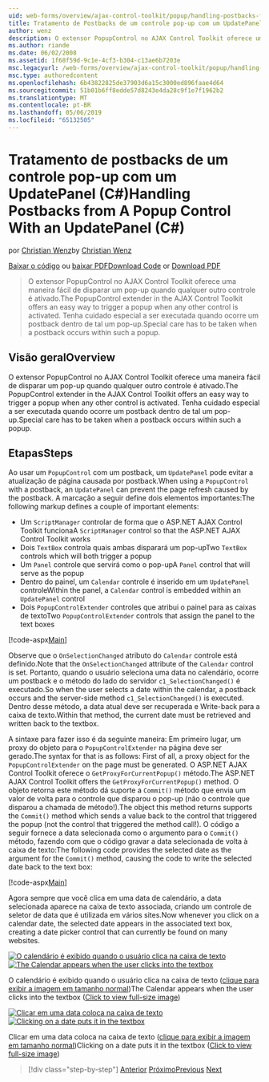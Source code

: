 ```yaml
---
uid: web-forms/overview/ajax-control-toolkit/popup/handling-postbacks-from-a-popup-control-with-an-updatepanel-cs
title: Tratamento de Postbacks de um controle pop-up com um UpdatePanel (c#) | Microsoft Docs
author: wenz
description: O extensor PopupControl no AJAX Control Toolkit oferece uma maneira fácil de disparar um pop-up quando qualquer outro controle é ativado. Tenha cuidado especial a ser executada...
ms.author: riande
ms.date: 06/02/2008
ms.assetid: 1f68f59d-9c1e-4cf3-b304-c13ae6b7203e
msc.legacyurl: /web-forms/overview/ajax-control-toolkit/popup/handling-postbacks-from-a-popup-control-with-an-updatepanel-cs
msc.type: authoredcontent
ms.openlocfilehash: 6b43822825de37903d6a15c3000ed896faae4d64
ms.sourcegitcommit: 51b01b6ff8edde57d8243e4da28c9f1e7f1962b2
ms.translationtype: MT
ms.contentlocale: pt-BR
ms.lasthandoff: 05/06/2019
ms.locfileid: "65132505"
---
```

# <a name="handling-postbacks-from-a-popup-control-with-an-updatepanel-c"></a><span data-ttu-id="0a2a5-104">Tratamento de postbacks de um controle pop-up com um UpdatePanel (C#)</span><span class="sxs-lookup"><span data-stu-id="0a2a5-104">Handling Postbacks from A Popup Control With an UpdatePanel (C#)</span></span>

<span data-ttu-id="0a2a5-105">por [Christian Wenz](https://github.com/wenz)</span><span class="sxs-lookup"><span data-stu-id="0a2a5-105">by [Christian Wenz](https://github.com/wenz)</span></span>

<span data-ttu-id="0a2a5-106">[Baixar o código](http://download.microsoft.com/download/9/3/f/93f8daea-bebd-4821-833b-95205389c7d0/PopupControl2.cs.zip) ou [baixar PDF](http://download.microsoft.com/download/2/d/c/2dc10e34-6983-41d4-9c08-f78f5387d32b/popupcontrol2CS.pdf)</span><span class="sxs-lookup"><span data-stu-id="0a2a5-106">[Download Code](http://download.microsoft.com/download/9/3/f/93f8daea-bebd-4821-833b-95205389c7d0/PopupControl2.cs.zip) or [Download PDF](http://download.microsoft.com/download/2/d/c/2dc10e34-6983-41d4-9c08-f78f5387d32b/popupcontrol2CS.pdf)</span></span>

> <span data-ttu-id="0a2a5-107">O extensor PopupControl no AJAX Control Toolkit oferece uma maneira fácil de disparar um pop-up quando qualquer outro controle é ativado.</span><span class="sxs-lookup"><span data-stu-id="0a2a5-107">The PopupControl extender in the AJAX Control Toolkit offers an easy way to trigger a popup when any other control is activated.</span></span> <span data-ttu-id="0a2a5-108">Tenha cuidado especial a ser executada quando ocorre um postback dentro de tal um pop-up.</span><span class="sxs-lookup"><span data-stu-id="0a2a5-108">Special care has to be taken when a postback occurs within such a popup.</span></span>

## <a name="overview"></a><span data-ttu-id="0a2a5-109">Visão geral</span><span class="sxs-lookup"><span data-stu-id="0a2a5-109">Overview</span></span>

<span data-ttu-id="0a2a5-110">O extensor PopupControl no AJAX Control Toolkit oferece uma maneira fácil de disparar um pop-up quando qualquer outro controle é ativado.</span><span class="sxs-lookup"><span data-stu-id="0a2a5-110">The PopupControl extender in the AJAX Control Toolkit offers an easy way to trigger a popup when any other control is activated.</span></span> <span data-ttu-id="0a2a5-111">Tenha cuidado especial a ser executada quando ocorre um postback dentro de tal um pop-up.</span><span class="sxs-lookup"><span data-stu-id="0a2a5-111">Special care has to be taken when a postback occurs within such a popup.</span></span>

## <a name="steps"></a><span data-ttu-id="0a2a5-112">Etapas</span><span class="sxs-lookup"><span data-stu-id="0a2a5-112">Steps</span></span>

<span data-ttu-id="0a2a5-113">Ao usar um `PopupControl` com um postback, um `UpdatePanel` pode evitar a atualização de página causada por postback.</span><span class="sxs-lookup"><span data-stu-id="0a2a5-113">When using a `PopupControl` with a postback, an `UpdatePanel` can prevent the page refresh caused by the postback.</span></span> <span data-ttu-id="0a2a5-114">A marcação a seguir define dois elementos importantes:</span><span class="sxs-lookup"><span data-stu-id="0a2a5-114">The following markup defines a couple of important elements:</span></span>

- <span data-ttu-id="0a2a5-115">Um `ScriptManager` controlar de forma que o ASP.NET AJAX Control Toolkit funciona</span><span class="sxs-lookup"><span data-stu-id="0a2a5-115">A `ScriptManager` control so that the ASP.NET AJAX Control Toolkit works</span></span>
- <span data-ttu-id="0a2a5-116">Dois `TextBox` controla quais ambas disparará um pop-up</span><span class="sxs-lookup"><span data-stu-id="0a2a5-116">Two `TextBox` controls which will both trigger a popup</span></span>
- <span data-ttu-id="0a2a5-117">Um `Panel` controle que servirá como o pop-up</span><span class="sxs-lookup"><span data-stu-id="0a2a5-117">A `Panel` control that will serve as the popup</span></span>
- <span data-ttu-id="0a2a5-118">Dentro do painel, um `Calendar` controle é inserido em um `UpdatePanel` controle</span><span class="sxs-lookup"><span data-stu-id="0a2a5-118">Within the panel, a `Calendar` control is embedded within an `UpdatePanel` control</span></span>
- <span data-ttu-id="0a2a5-119">Dois `PopupControlExtender` controles que atribui o painel para as caixas de texto</span><span class="sxs-lookup"><span data-stu-id="0a2a5-119">Two `PopupControlExtender` controls that assign the panel to the text boxes</span></span>

[!code-aspx[Main](handling-postbacks-from-a-popup-control-with-an-updatepanel-cs/samples/sample1.aspx)]

<span data-ttu-id="0a2a5-120">Observe que o `OnSelectionChanged` atributo do `Calendar` controle está definido.</span><span class="sxs-lookup"><span data-stu-id="0a2a5-120">Note that the `OnSelectionChanged` attribute of the `Calendar` control is set.</span></span> <span data-ttu-id="0a2a5-121">Portanto, quando o usuário seleciona uma data no calendário, ocorre um postback e o método do lado do servidor `c1_SelectionChanged()` é executado.</span><span class="sxs-lookup"><span data-stu-id="0a2a5-121">So when the user selects a date within the calendar, a postback occurs and the server-side method `c1_SelectionChanged()` is executed.</span></span> <span data-ttu-id="0a2a5-122">Dentro desse método, a data atual deve ser recuperada e Write-back para a caixa de texto.</span><span class="sxs-lookup"><span data-stu-id="0a2a5-122">Within that method, the current date must be retrieved and written back to the textbox.</span></span>

<span data-ttu-id="0a2a5-123">A sintaxe para fazer isso é da seguinte maneira: Em primeiro lugar, um proxy do objeto para o `PopupControlExtender` na página deve ser gerado.</span><span class="sxs-lookup"><span data-stu-id="0a2a5-123">The syntax for that is as follows: First of all, a proxy object for the `PopupControlExtender` on the page must be generated.</span></span> <span data-ttu-id="0a2a5-124">O ASP.NET AJAX Control Toolkit oferece o `GetProxyForCurrentPopup()` método.</span><span class="sxs-lookup"><span data-stu-id="0a2a5-124">The ASP.NET AJAX Control Toolkit offers the `GetProxyForCurrentPopup()` method.</span></span> <span data-ttu-id="0a2a5-125">O objeto retorna este método dá suporte a `Commit()` método que envia um valor de volta para o controle que disparou o pop-up (não o controle que disparou a chamada de método!).</span><span class="sxs-lookup"><span data-stu-id="0a2a5-125">The object this method returns supports the `Commit()` method which sends a value back to the control that triggered the popup (not the control that triggered the method call!).</span></span> <span data-ttu-id="0a2a5-126">O código a seguir fornece a data selecionada como o argumento para o `Commit()` método, fazendo com que o código gravar a data selecionada de volta à caixa de texto:</span><span class="sxs-lookup"><span data-stu-id="0a2a5-126">The following code provides the selected date as the argument for the `Commit()` method, causing the code to write the selected date back to the text box:</span></span>

[!code-aspx[Main](handling-postbacks-from-a-popup-control-with-an-updatepanel-cs/samples/sample2.aspx)]

<span data-ttu-id="0a2a5-127">Agora sempre que você clica em uma data de calendário, a data selecionada aparece na caixa de texto associada, criando um controle de seletor de data que é utilizada em vários sites.</span><span class="sxs-lookup"><span data-stu-id="0a2a5-127">Now whenever you click on a calendar date, the selected date appears in the associated text box, creating a date picker control that can currently be found on many websites.</span></span>

<span data-ttu-id="0a2a5-128">[![O calendário é exibido quando o usuário clica na caixa de texto](handling-postbacks-from-a-popup-control-with-an-updatepanel-cs/_static/image2.png)](handling-postbacks-from-a-popup-control-with-an-updatepanel-cs/_static/image1.png)</span><span class="sxs-lookup"><span data-stu-id="0a2a5-128">[![The Calendar appears when the user clicks into the textbox](handling-postbacks-from-a-popup-control-with-an-updatepanel-cs/_static/image2.png)](handling-postbacks-from-a-popup-control-with-an-updatepanel-cs/_static/image1.png)</span></span>

<span data-ttu-id="0a2a5-129">O calendário é exibido quando o usuário clica na caixa de texto ([clique para exibir a imagem em tamanho normal](handling-postbacks-from-a-popup-control-with-an-updatepanel-cs/_static/image3.png))</span><span class="sxs-lookup"><span data-stu-id="0a2a5-129">The Calendar appears when the user clicks into the textbox ([Click to view full-size image](handling-postbacks-from-a-popup-control-with-an-updatepanel-cs/_static/image3.png))</span></span>

<span data-ttu-id="0a2a5-130">[![Clicar em uma data coloca na caixa de texto](handling-postbacks-from-a-popup-control-with-an-updatepanel-cs/_static/image5.png)](handling-postbacks-from-a-popup-control-with-an-updatepanel-cs/_static/image4.png)</span><span class="sxs-lookup"><span data-stu-id="0a2a5-130">[![Clicking on a date puts it in the textbox](handling-postbacks-from-a-popup-control-with-an-updatepanel-cs/_static/image5.png)](handling-postbacks-from-a-popup-control-with-an-updatepanel-cs/_static/image4.png)</span></span>

<span data-ttu-id="0a2a5-131">Clicar em uma data coloca na caixa de texto ([clique para exibir a imagem em tamanho normal](handling-postbacks-from-a-popup-control-with-an-updatepanel-cs/_static/image6.png))</span><span class="sxs-lookup"><span data-stu-id="0a2a5-131">Clicking on a date puts it in the textbox ([Click to view full-size image](handling-postbacks-from-a-popup-control-with-an-updatepanel-cs/_static/image6.png))</span></span>

> [!div class="step-by-step"]
> <span data-ttu-id="0a2a5-132">[Anterior](using-multiple-popup-controls-cs.md)
> [Próximo](handling-postbacks-from-a-popup-control-without-an-updatepanel-cs.md)</span><span class="sxs-lookup"><span data-stu-id="0a2a5-132">[Previous](using-multiple-popup-controls-cs.md)
[Next](handling-postbacks-from-a-popup-control-without-an-updatepanel-cs.md)</span></span>
